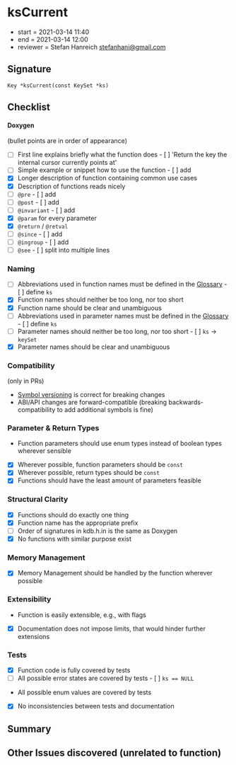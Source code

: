 # ksCurrent

- start = 2021-03-14 11:40
- end = 2021-03-14 12:00
- reviewer = Stefan Hanreich <stefanhani@gmail.com>

## Signature

`Key *ksCurrent(const KeySet *ks)`

## Checklist

#### Doxygen

(bullet points are in order of appearance)

- [ ] First line explains briefly what the function does
      - [ ] 'Return the key the internal cursor currently points at'
- [ ] Simple example or snippet how to use the function
      - [ ] add
- [x] Longer description of function containing common use cases
- [x] Description of functions reads nicely
- [ ] `@pre`
      - [ ] add
- [ ] `@post`
      - [ ] add
- [ ] `@invariant`
      - [ ] add
- [x] `@param` for every parameter
- [x] `@return` / `@retval`
- [ ] `@since`
      - [ ] add
- [ ] `@ingroup`
      - [ ] add
- [ ] `@see`
      - [ ] split into multiple lines

### Naming

- [ ] Abbreviations used in function names must be defined in the
      [Glossary](/doc/help/elektra-glossary.md)
      - [ ] define `ks`
- [x] Function names should neither be too long, nor too short
- [x] Function name should be clear and unambiguous
- [ ] Abbreviations used in parameter names must be defined in the
      [Glossary](/doc/help/elektra-glossary.md)
      - [ ] define `ks`
- [ ] Parameter names should neither be too long, nor too short
      - [ ] `ks` -> `keySet`
- [x] Parameter names should be clear and unambiguous

### Compatibility

(only in PRs)

- [Symbol versioning](/doc/dev/symbol-versioning.md)
      is correct for breaking changes
- ABI/API changes are forward-compatible (breaking backwards-compatibility
      to add additional symbols is fine)

### Parameter & Return Types

- Function parameters should use enum types instead of boolean types
      wherever sensible
- [x] Wherever possible, function parameters should be `const`
- [x] Wherever possible, return types should be `const`
- [x] Functions should have the least amount of parameters feasible

### Structural Clarity

- [x] Functions should do exactly one thing
- [x] Function name has the appropriate prefix
- [ ] Order of signatures in kdb.h.in is the same as Doxygen
- [x] No functions with similar purpose exist

### Memory Management

- [x] Memory Management should be handled by the function wherever possible

### Extensibility

- Function is easily extensible, e.g., with flags
- [x] Documentation does not impose limits, that would hinder further extensions

### Tests

- [x] Function code is fully covered by tests
- [ ] All possible error states are covered by tests
      - [ ] `ks == NULL`
- All possible enum values are covered by tests
- [x] No inconsistencies between tests and documentation

## Summary

## Other Issues discovered (unrelated to function)
